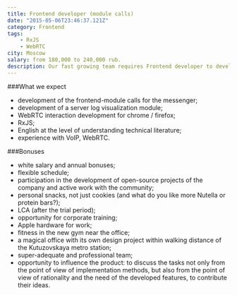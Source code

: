 ```yaml
---
title: Frontend developer (module calls)
date: "2015-05-06T23:46:37.121Z"
category: Frontend
tags:
    - RxJS
    - WebRTC
city: Moscow
salary: from 180,000 to 240,000 rub.
description: Our fast growing team requires Frontend developer to develop the client side of the messaging platform.
---
```


###What we expect
- development of the frontend-module calls for the messenger;
- development of a server log visualization module;
- WebRTC interaction development for chrome / firefox;
- RxJS;
- English at the level of understanding technical literature;
- experience with VoIP, WebRTC.

###Bonuses
- white salary and annual bonuses;
- flexible schedule;
- participation in the development of open-source projects of the company and active work with the community;
- personal snacks, not just cookies (and what do you like more Nutella or protein bars?);
- LCA (after the trial period);
- opportunity for corporate training;
- Apple hardware for work;
- fitness in the new gym near the office;
- a magical office with its own design project within walking distance of the Kutuzovskaya metro station;
- super-adequate and professional team;
- opportunity to influence the product: to discuss the tasks not only from the point of view of implementation methods, but also from the point of view of rationality and the need of the developed features, to contribute their ideas.
